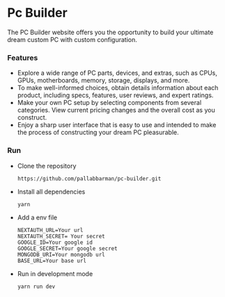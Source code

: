 # Pc Builder

The PC Builder website offers you the opportunity to build your ultimate dream custom PC with custom configuration.

### Features

-   Explore a wide range of PC parts, devices, and extras, such as CPUs, GPUs, motherboards, memory, storage, displays, and more.
-   To make well-informed choices, obtain details information about each product, including specs, features, user reviews, and expert ratings.
-   Make your own PC setup by selecting components from several categories. View current pricing changes and the overall cost as you construct.
-   Enjoy a sharp user interface that is easy to use and intended to make the process of constructing your dream PC pleasurable.

### Run

-   Clone the repository

    ```
    https://github.com/pallabbarman/pc-builder.git
    ```

-   Install all dependencies
    ```
    yarn
    ```
-   Add a env file
    ```
    NEXTAUTH_URL=Your url
    NEXTAUTH_SECRET= Your secret
    GOOGLE_ID=Your google id
    GOOGLE_SECRET=Your google secret
    MONGODB_URI=Your mongodb url
    BASE_URL=Your base url
    ```
-   Run in development mode
    ```
    yarn run dev
    ```
